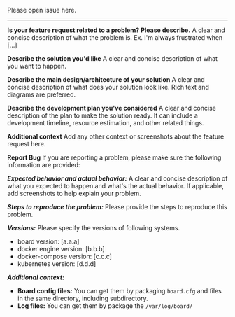 Please open issue here.

-----

**Is your feature request related to a problem? Please describe.**
A clear and concise description of what the problem is. Ex. I'm always frustrated when [...]

**Describe the solution you'd like**
A clear and concise description of what you want to happen.

**Describe the main design/architecture of your solution**
A clear and concise description of what does your solution look like. Rich text and diagrams are preferred.

**Describe the development plan you've considered**
A clear and concise description of the plan to make the solution ready. It can include a development timeline, resource estimation, and other related things.

**Additional context**
Add any other context or screenshots about the feature request here.

**Report Bug**
If you are reporting a problem, please make sure the following information are provided:

>>>
***Expected behavior and actual behavior:***
A clear and concise description of what you expected to happen and what's the actual behavior. If applicable, add screenshots to help explain your problem.

***Steps to reproduce the problem:***
Please provide the steps to reproduce this problem.

***Versions:***
Please specify the versions of following systems.

- board version: [a.a.a]
- docker engine version: [b.b.b]
- docker-compose version: [c.c.c]
- kubernetes version: [d.d.d]

***Additional context:***

- **Board config files:** You can get them by packaging `board.cfg` and files in the same directory, including subdirectory.
- **Log files:** You can get them by package the `/var/log/board/`
>>>